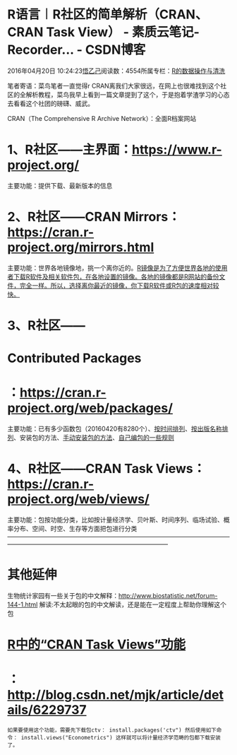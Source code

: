 
# R语言︱R社区的简单解析（CRAN、CRAN Task  View） - 素质云笔记-Recorder... - CSDN博客

2016年04月20日 10:24:23[悟乙己](https://me.csdn.net/sinat_26917383)阅读数：4554所属专栏：[R的数据操作与清洗](https://blog.csdn.net/column/details/13587.html)




笔者寄语：菜鸟笔者一直觉得r CRAN离我们大家很远，在网上也很难找到这个社区的全解析教程，菜鸟我早上看到一篇文章提到了这个，于是抱着学渣学习的心态去看看这个社团的磅礴、威武。

CRAN（The Comprehensive R Archive Network）：全面R档案网站

# 1、R社区——主界面：https://www.r-project.org/
主要功能：提供下载、最新版本的信息


# 2、R社区——CRAN Mirrors：https://cran.r-project.org/mirrors.html
主要功能：世界各地镜像地，挑一个离你近的。[R镜像是为了方便世界各地的使用者下载R软件及相关软件包，在各地设置的镜像。各地的镜像都是R网站的备份文件，完全一样。所以，选择离你最近的镜像，你下载R软件或R包的速度相对较快。](http://zhidao.baidu.com/link?url=vFwo_5RXJEBro5wk-rzEI1tV5Fk7Vk6KrMIXt5vLPC_f0z6VMlFIf8V0_IICk6dcfUxGkLWhAZUlVf_F64U3CNBEPFIrBZ-qIpt5tXWpBG3)

# 3、R社区——
# Contributed Packages
# ：https://cran.r-project.org/web/packages/
主要功能：已有多少函数包（20160420有8280个）、[按时间排列](https://cran.r-project.org/web/packages/available_packages_by_date.html)、[按出版名称排列](https://cran.r-project.org/web/packages/available_packages_by_name.html)、安装包的方法、[手动安装包的方法](https://cran.r-project.org/manuals.html#R-admin)、[自己编包的一些规则](https://cran.r-project.org/manuals.html#R-exts)


# 4、R社区——CRAN Task Views：https://cran.r-project.org/web/views/
主要功能：包按功能分类，比如按计量经济学、贝叶斯、时间序列、临场试验、概率分布、空间、时空、生存等方面把包进行分类
——————————————————————————————————————————————————————————————


# 其他延伸

生物统计家园有一些关于包的中文解释：http://www.biostatistic.net/forum-144-1.html
解读:不太起眼的包的中文解读，还是能在一定程度上帮助你理解这个包

# [R中的“CRAN Task Views”功能](http://blog.csdn.net/mjk/article/details/6229737)
# ：http://blog.csdn.net/mjk/article/details/6229737

`如果要使用这个功能，需要先下载包ctv：
install.packages('ctv")
然后使用如下命令：
install.views("Econometrics")
这样就可以将计量经济学范畴的包都下载安装了。`











